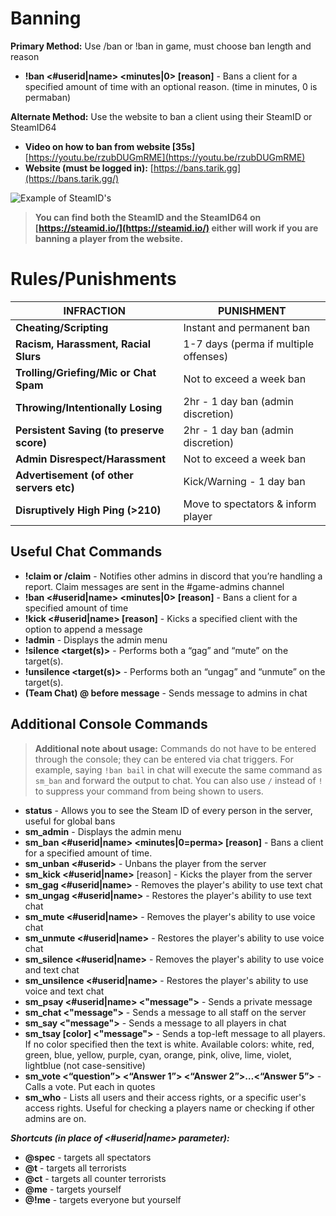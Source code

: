 # Banning

**Primary Method:** Use /ban or !ban in game, must choose ban length and reason
 - **!ban <#userid|name> <minutes|0> [reason]** - Bans a client for a specified amount of time with an optional reason. (time in minutes, 0 is permaban)

**Alternate Method:** Use the website to ban a client using their SteamID or SteamID64
 - **Video on how to ban from website [35s]** [https://youtu.be/rzubDUGmRME](https://youtu.be/rzubDUGmRME)
 - **Website (must be logged in):** [https://bans.tarik.gg](https://bans.tarik.gg/)

![Example of SteamID's](https://getrekt.cc/i/QpIx5.png)
>**You can find both the SteamID and the SteamID64 on [https://steamid.io/](https://steamid.io/) either will work if you are banning a player from the website.**

# Rules/Punishments
| **INFRACTION** | **PUNISHMENT** |
|--|--|
| **Cheating/Scripting** 					| Instant and permanent ban 			|
| **Racism, Harassment, Racial Slurs** 		| 1-7 days (perma if multiple offenses) |
| **Trolling/Griefing/Mic or Chat Spam** 	| Not to exceed a week ban 				|
| **Throwing/Intentionally Losing** 		| 2hr - 1 day ban (admin discretion) 	|
| **Persistent Saving (to preserve score)** | 2hr - 1 day ban (admin discretion) 	|
| **Admin Disrespect/Harassment** 			| Not to exceed a week ban 				|
| **Advertisement (of other servers etc)**  | Kick/Warning - 1 day ban 				|
| **Disruptively High Ping (>210)** 		| Move to spectators & inform player 	|

## Useful Chat Commands

-   **!claim or /claim** - Notifies other admins in discord that you’re handling a report. Claim messages are sent in the #game-admins channel
-   **!ban <#userid|name> <minutes|0> [reason]** - Bans a client for a specified amount of time
-   **!kick <#userid|name> [reason]** - Kicks a specified client with the option to append a message
-   **!admin** - Displays the admin menu
-   **!silence <target(s)>** - Performs both a “gag” and “mute” on the target(s).
-   **!unsilence <target(s)>** - Performs both an “ungag” and “unmute” on the target(s).
- **(Team Chat) @ before message** - Sends message to admins in chat

## Additional Console Commands
>**Additional note about usage:** Commands do not have to be entered through the console; they can be entered via chat triggers. For example, saying `!ban bail` in chat will execute the same command as `sm_ban` and forward the output to chat. You can also use `/` instead of `!` to suppress your command from being shown to users.
-   **status** - Allows you to see the Steam ID of every person in the server, useful for global bans
-   **sm_admin** - Displays the admin menu
-   **sm_ban <#userid|name> <minutes|0=perma> [reason]** - Bans a client for a specified amount of time.
-   **sm_unban <#userid>** - Unbans the player from the server
-   **sm_kick <#userid|name>** [reason] - Kicks the player from the server
-   **sm_gag <#userid|name>** - Removes the player's ability to use text chat
-   **sm_ungag <#userid|name>** - Restores the player's ability to use text chat
-   **sm_mute <#userid|name>** - Removes the player's ability to use voice chat
-   **sm_unmute <#userid|name>** - Restores the player's ability to use voice chat
-   **sm_silence <#userid|name>** - Removes the player's ability to use voice and text chat
-   **sm_unsilence <#userid|name>** - Restores the player's ability to use voice and text chat
-   **sm_psay <#userid|name> <"message">** - Sends a private message
-   **sm_chat <"message">** - Sends a message to all staff on the server
-   **sm_say <"message">** - Sends a message to all players in chat
-   **sm_tsay [color] <"message">** - Sends a top-left message to all players. If no color specified then the text is white. Available colors: white, red, green, blue, yellow, purple, cyan, orange, pink, olive, lime, violet, lightblue (not case-sensitive)
-   **sm_vote <“question”> <“Answer 1”> <“Answer 2”>…<“Answer 5”>** - Calls a vote. Put each in quotes
-   **sm_who** - Lists all users and their access rights, or a specific user's access rights. Useful for checking a players name or checking if other admins are on.
   
***Shortcuts (in place of <#userid|name> parameter):***

-   **@spec** - targets all spectators
-   **@t** - targets all terrorists
-   **@ct** - targets all counter terrorists
-   **@me** - targets yourself
-   **@!me** - targets everyone but yourself
